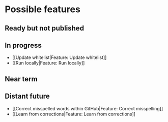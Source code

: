 # Possible features

## Ready but not published

## In progress
* [[Update whitelist|Feature: Update whitelist]]
* [[Run locally|Feature: Run locally]]

## Near term

## Distant future

* [[Correct misspelled words within GitHub|Feature: Correct misspelling]]
* [[Learn from corrections|Feature: Learn from corrections]]
